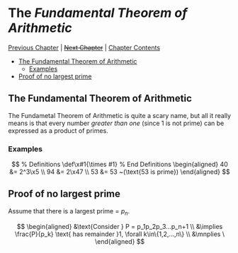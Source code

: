 # The _Fundamental Theorem of Arithmetic_ <!-- omit in toc -->

[Previous Chapter][prev] | [~~Next Chapter~~][next] | [Chapter Contents][index]

[prev]: ./05primes
[next]: ./
[index]: ./index

- [The Fundamental Theorem of Arithmetic](#the-fundamental-theorem-of-arithmetic)
  - [Examples](#examples)
- [Proof of no largest prime](#proof-of-no-largest-prime)

## The Fundamental Theorem of Arithmetic

The Fundametal Theorem of Arithmetic is quite a scary name, but all it really means is that every number _greater than one_ (since 1 is not prime) can be expressed as a product of primes.

### Examples

$$
% Definitions
\def\x#1{\times #1}
% End Definitions
\begin{aligned}
40 &= 2^3\x5 \\
94 &= 2\x47 \\
53 &= 53 ~(\text{53 is prime})
\end{aligned}
$$

## Proof of no largest prime

Assume that there is a largest prime = $p_n$.

$$
\begin{aligned}
&\text{Consider } P = p_1p_2p_3...p_n+1 \\
&\implies \frac{P}{p_k} \text{ has remainder }1, \forall k\in\{1,2,...,n\} \\
&\mnplies \
\end{aligned}
$$
